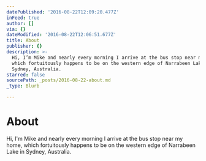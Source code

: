 ```yaml
---
datePublished: '2016-08-22T12:09:20.477Z'
inFeed: true
author: []
via: {}
dateModified: '2016-08-22T12:06:51.677Z'
title: About
publisher: {}
description: >-
  Hi, I’m Mike and nearly every morning I arrive at the bus stop near my home,
  which fortuitously happens to be on the western edge of Narrabeen Lake in
  Sydney, Australia. 
starred: false
sourcePath: _posts/2016-08-22-about.md
_type: Blurb

---
```

# About

Hi, I'm Mike and nearly every morning I arrive at the bus stop near my home, which fortuitously happens to be on the western edge of Narrabeen Lake in Sydney, Australia.